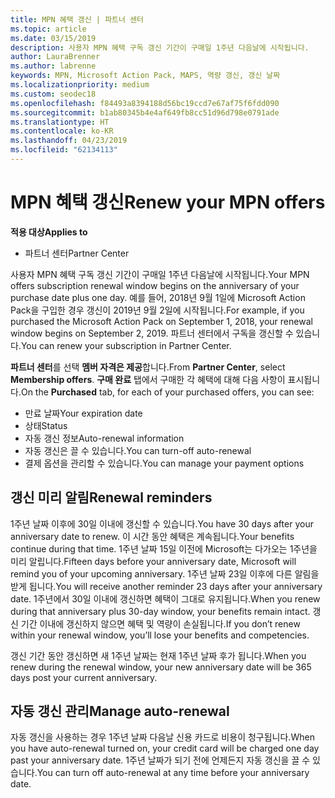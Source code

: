 ```yaml
---
title: MPN 혜택 갱신 | 파트너 센터
ms.topic: article
ms.date: 03/15/2019
description: 사용자 MPN 혜택 구독 갱신 기간이 구매일 1주년 다음날에 시작됩니다.
author: LauraBrenner
ms.author: labrenne
keywords: MPN, Microsoft Action Pack, MAPS, 역량 갱신, 갱신 날짜
ms.localizationpriority: medium
ms.custom: seodec18
ms.openlocfilehash: f84493a8394188d56bc19ccd7e67af75f6fdd090
ms.sourcegitcommit: b1ab80345b4e4af649fb8cc51d96d798e0791ade
ms.translationtype: HT
ms.contentlocale: ko-KR
ms.lasthandoff: 04/23/2019
ms.locfileid: "62134113"
---
```

# <a name="renew-your-mpn-offers"></a><span data-ttu-id="fffaa-104">MPN 혜택 갱신</span><span class="sxs-lookup"><span data-stu-id="fffaa-104">Renew your MPN offers</span></span>

<span data-ttu-id="fffaa-105">**적용 대상**</span><span class="sxs-lookup"><span data-stu-id="fffaa-105">**Applies to**</span></span>

- <span data-ttu-id="fffaa-106">파트너 센터</span><span class="sxs-lookup"><span data-stu-id="fffaa-106">Partner Center</span></span>

<span data-ttu-id="fffaa-107">사용자 MPN 혜택 구독 갱신 기간이 구매일 1주년 다음날에 시작됩니다.</span><span class="sxs-lookup"><span data-stu-id="fffaa-107">Your MPN offers subscription renewal window begins on the anniversary of your purchase date plus one day.</span></span> <span data-ttu-id="fffaa-108">예를 들어, 2018년 9월 1일에 Microsoft Action Pack을 구입한 경우 갱신이 2019년 9월 2일에 시작됩니다.</span><span class="sxs-lookup"><span data-stu-id="fffaa-108">For example, if you purchased the Microsoft Action Pack on September 1, 2018, your renewal window begins on September 2, 2019.</span></span> <span data-ttu-id="fffaa-109">파트너 센터에서 구독을 갱신할 수 있습니다.</span><span class="sxs-lookup"><span data-stu-id="fffaa-109">You can renew your subscription in Partner Center.</span></span>

<span data-ttu-id="fffaa-110">**파트너 센터**를 선택 **멤버 자격은 제공**합니다.</span><span class="sxs-lookup"><span data-stu-id="fffaa-110">From **Partner Center**, select **Membership offers**.</span></span>
<span data-ttu-id="fffaa-111">**구매 완료** 탭에서 구매한 각 혜택에 대해 다음 사항이 표시됩니다.</span><span class="sxs-lookup"><span data-stu-id="fffaa-111">On the **Purchased** tab, for each of your purchased offers, you can see:</span></span>

- <span data-ttu-id="fffaa-112">만료 날짜</span><span class="sxs-lookup"><span data-stu-id="fffaa-112">Your expiration date</span></span>
- <span data-ttu-id="fffaa-113">상태</span><span class="sxs-lookup"><span data-stu-id="fffaa-113">Status</span></span>
- <span data-ttu-id="fffaa-114">자동 갱신 정보</span><span class="sxs-lookup"><span data-stu-id="fffaa-114">Auto-renewal information</span></span>
- <span data-ttu-id="fffaa-115">자동 갱신은 끌 수 있습니다.</span><span class="sxs-lookup"><span data-stu-id="fffaa-115">You can turn-off auto-renewal</span></span>
- <span data-ttu-id="fffaa-116">결제 옵션을 관리할 수 있습니다.</span><span class="sxs-lookup"><span data-stu-id="fffaa-116">You can manage your payment options</span></span>

## <a name="renewal-reminders"></a><span data-ttu-id="fffaa-117">갱신 미리 알림</span><span class="sxs-lookup"><span data-stu-id="fffaa-117">Renewal reminders</span></span>

<span data-ttu-id="fffaa-118">1주년 날짜 이후에 30일 이내에 갱신할 수 있습니다.</span><span class="sxs-lookup"><span data-stu-id="fffaa-118">You have 30 days after your anniversary date to renew.</span></span> <span data-ttu-id="fffaa-119">이 시간 동안 혜택은 계속됩니다.</span><span class="sxs-lookup"><span data-stu-id="fffaa-119">Your benefits continue during that time.</span></span> <span data-ttu-id="fffaa-120">1주년 날짜 15일 이전에 Microsoft는 다가오는 1주년을 미리 알립니다.</span><span class="sxs-lookup"><span data-stu-id="fffaa-120">Fifteen days before your anniversary date, Microsoft will remind you of your upcoming anniversary.</span></span> <span data-ttu-id="fffaa-121">1주년 날짜 23일 이후에 다른 알림을 받게 됩니다.</span><span class="sxs-lookup"><span data-stu-id="fffaa-121">You will receive another reminder 23 days after your anniversary date.</span></span> <span data-ttu-id="fffaa-122">1주년에서 30일 이내에 갱신하면 혜택이 그대로 유지됩니다.</span><span class="sxs-lookup"><span data-stu-id="fffaa-122">When you renew during that anniversary plus 30-day window, your benefits remain intact.</span></span> <span data-ttu-id="fffaa-123">갱신 기간 이내에 갱신하지 않으면 혜택 및 역량이 손실됩니다.</span><span class="sxs-lookup"><span data-stu-id="fffaa-123">If you don’t renew within your renewal window, you’ll lose your benefits and competencies.</span></span>

<span data-ttu-id="fffaa-124">갱신 기간 동안 갱신하면 새 1주년 날짜는 현재 1주년 날짜 후가 됩니다.</span><span class="sxs-lookup"><span data-stu-id="fffaa-124">When you renew during the renewal window, your new anniversary date will be 365 days post your current anniversary.</span></span>

## <a name="manage-auto-renewal"></a><span data-ttu-id="fffaa-125">자동 갱신 관리</span><span class="sxs-lookup"><span data-stu-id="fffaa-125">Manage auto-renewal</span></span>

<span data-ttu-id="fffaa-126">자동 갱신을 사용하는 경우 1주년 날짜 다음날 신용 카드로 비용이 청구됩니다.</span><span class="sxs-lookup"><span data-stu-id="fffaa-126">When you have auto-renewal turned on, your credit card will be charged one day past your anniversary date.</span></span> <span data-ttu-id="fffaa-127">1주년 날짜가 되기 전에 언제든지 자동 갱신을 끌 수 있습니다.</span><span class="sxs-lookup"><span data-stu-id="fffaa-127">You can turn off auto-renewal at any time before your anniversary date.</span></span>